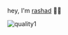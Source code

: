 
hey, I'm [rashad](https://rashadphz.com) 👋🏿


![quality1](https://github.com/rashadphz/rashadphz/assets/20783686/d85fd24d-bacc-4f75-aa4e-cfc10f538a0b)
